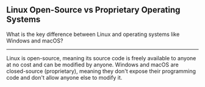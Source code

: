 ## Linux Open-Source vs Proprietary Operating Systems

What is the key difference between Linux and operating systems like Windows and macOS?

---

Linux is open-source, meaning its source code is freely available to anyone at no cost and can be modified by anyone. Windows and macOS are closed-source (proprietary), meaning they don't expose their programming code and don't allow anyone else to modify it.

